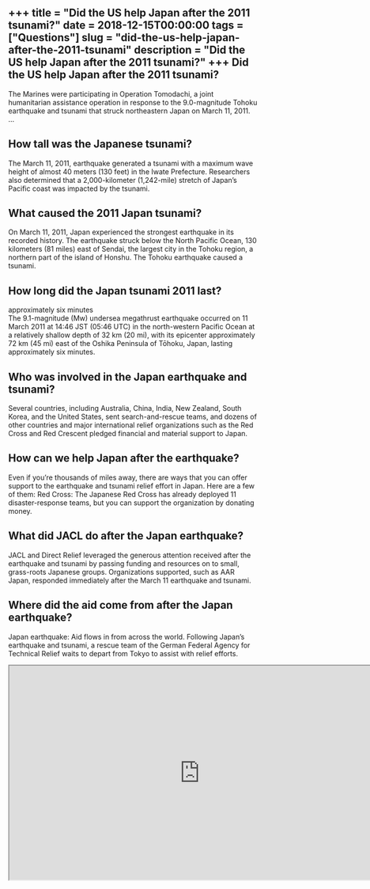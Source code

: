 +++
title = "Did the US help Japan after the 2011 tsunami?"
date = 2018-12-15T00:00:00
tags = ["Questions"]
slug = "did-the-us-help-japan-after-the-2011-tsunami"
description = "Did the US help Japan after the 2011 tsunami?"
+++
Did the US help Japan after the 2011 tsunami?
---------------------------------------------

The Marines were participating in Operation Tomodachi, a joint humanitarian assistance operation in response to the 9.0-magnitude Tohoku earthquake and tsunami that struck northeastern Japan on March 11, 2011. …

How tall was the Japanese tsunami?
----------------------------------

The March 11, 2011, earthquake generated a tsunami with a maximum wave height of almost 40 meters (130 feet) in the Iwate Prefecture. Researchers also determined that a 2,000-kilometer (1,242-mile) stretch of Japan’s Pacific coast was impacted by the tsunami.

What caused the 2011 Japan tsunami?
-----------------------------------

On March 11, 2011, Japan experienced the strongest earthquake in its recorded history. The earthquake struck below the North Pacific Ocean, 130 kilometers (81 miles) east of Sendai, the largest city in the Tohoku region, a northern part of the island of Honshu. The Tohoku earthquake caused a tsunami.

How long did the Japan tsunami 2011 last?
-----------------------------------------

approximately six minutes  
The 9.1-magnitude (Mw) undersea megathrust earthquake occurred on 11 March 2011 at 14:46 JST (05:46 UTC) in the north-western Pacific Ocean at a relatively shallow depth of 32 km (20 mi), with its epicenter approximately 72 km (45 mi) east of the Oshika Peninsula of Tōhoku, Japan, lasting approximately six minutes.

Who was involved in the Japan earthquake and tsunami?
-----------------------------------------------------

Several countries, including Australia, China, India, New Zealand, South Korea, and the United States, sent search-and-rescue teams, and dozens of other countries and major international relief organizations such as the Red Cross and Red Crescent pledged financial and material support to Japan.

How can we help Japan after the earthquake?
-------------------------------------------

Even if you’re thousands of miles away, there are ways that you can offer support to the earthquake and tsunami relief effort in Japan. Here are a few of them: Red Cross: The Japanese Red Cross has already deployed 11 disaster-response teams, but you can support the organization by donating money.

What did JACL do after the Japan earthquake?
--------------------------------------------

JACL and Direct Relief leveraged the generous attention received after the earthquake and tsunami by passing funding and resources on to small, grass-roots Japanese groups. Organizations supported, such as AAR Japan, responded immediately after the March 11 earthquake and tsunami.

Where did the aid come from after the Japan earthquake?
-------------------------------------------------------

Japan earthquake: Aid flows in from across the world. Following Japan’s earthquake and tsunami, a rescue team of the German Federal Agency for Technical Relief waits to depart from Tokyo to assist with relief efforts.

<iframe allow="accelerometer; autoplay; clipboard-write; encrypted-media; gyroscope; picture-in-picture" allowfullscreen="" class="__youtube_prefs__  epyt-is-override  no-lazyload" data-no-lazy="1" data-origheight="433" data-origwidth="770" data-skipgform_ajax_framebjll="" height="433" id="_ytid_45848" loading="lazy" src="https://www.youtube.com/embed/gR5KVIP7PKk?enablejsapi=1&autoplay=0&cc_load_policy=0&cc_lang_pref=&iv_load_policy=1&loop=0&modestbranding=0&rel=1&fs=1&playsinline=0&autohide=2&theme=dark&color=red&controls=1&" title="YouTube player" width="770"></iframe>